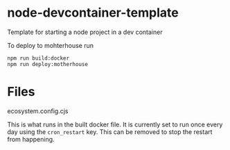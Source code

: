 # node-devcontainer-template
Template for starting a node project in a dev container

To deploy to mohterhouse run

```
npm run build:docker
npm run deploy:motherhouse
```

# Files

ecosystem.config.cjs

This is what runs in the built docker file. It is currently set to run once every day using the `cron_restart` key. This can be removed to stop the restart from happening.